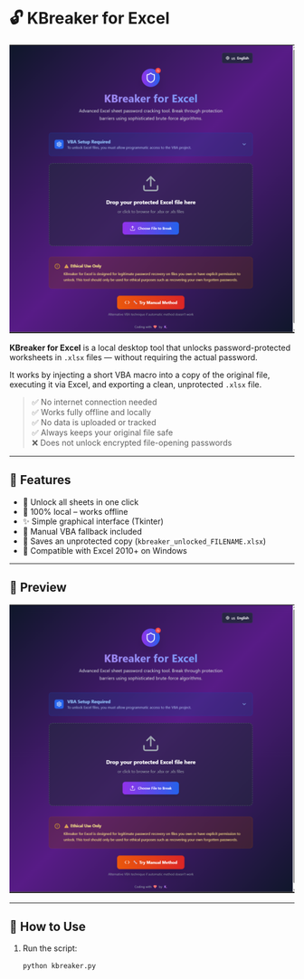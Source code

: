 # 🔓 KBreaker for Excel

![KBreaker Screenshot](./aa.png)

**KBreaker for Excel** is a local desktop tool that unlocks password-protected worksheets in `.xlsx` files — without requiring the actual password.

It works by injecting a short VBA macro into a copy of the original file, executing it via Excel, and exporting a clean, unprotected `.xlsx` file.

> ✅ No internet connection needed  
> ✅ Works fully offline and locally  
> ✅ No data is uploaded or tracked  
> ✅ Always keeps your original file safe  
> ❌ Does not unlock encrypted file-opening passwords

---

## 🚀 Features

- 🧩 Unlock all sheets in one click
- 🔐 100% local – works offline
- ✨ Simple graphical interface (Tkinter)
- 📝 Manual VBA fallback included
- 💾 Saves an unprotected copy (`kbreaker_unlocked_FILENAME.xlsx`)
- 🔄 Compatible with Excel 2010+ on Windows

---

## 📸 Preview

![App Preview](./aa.png)

---

## 🔧 How to Use

1. Run the script:
   ```bash
   python kbreaker.py
